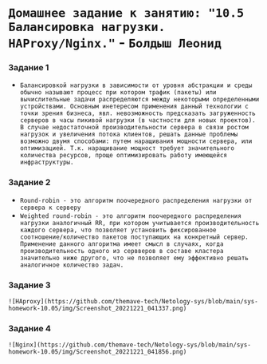 # `Домашнее задание к занятию: "10.5 Балансировка нагрузки. HAProxy/Nginx."` - `Болдыш Леонид`
### Задание 1

- `Балансировкой нагрузки в зависимости от уровня абстракции и среды обычно называют процесс при котором трафик (пакеты) или вычислительные задачи распределяются между некоторыми определенными устройствами. Основным инетересом применения данный технологии с точки зрения бизнеса, явл. невозможность предсказать загруженность серверов в часы пикивой нагрузки (в частности для новых проектов). В случае недостаточной производительности сервера в связи ростом нагрузок и увеличения потока клиентов, решать данные проблемы возможно двумя способами: путем наращивания мощности сервера, или оптимизацией. Т.к. наращивание мощност требует значительного количества ресурсов, проще оптимизировать работу имеющейся инфраструктуры.`

### Задание 2

- `Round-robin - это алгоритм поочередного распределения нагрузки от сервера к серверу`
- `Weighted round-robin - это алгоритм поочередного распределения нагрузки аналогичный RR, при котором учитывается производительность каждого сервера, что позволяет установить фиксированное соотношение/количество пакетов поступающих на конкретный сервер. Применение данного алгоритма имеет смысл в случаях, когда производительность одного из сервверов в составе кластера значительно ниже другого, что не позволяет ему эффективно решать аналогичное количество задач.`

### Задание 3

`![HAproxy](https://github.com/themave-tech/Netology-sys/blob/main/sys-homework-10.05/img/Screenshot_20221221_041337.png)`

### Задание 4

`![Nginx](https://github.com/themave-tech/Netology-sys/blob/main/sys-homework-10.05/img/Screenshot_20221221_041856.png)`
